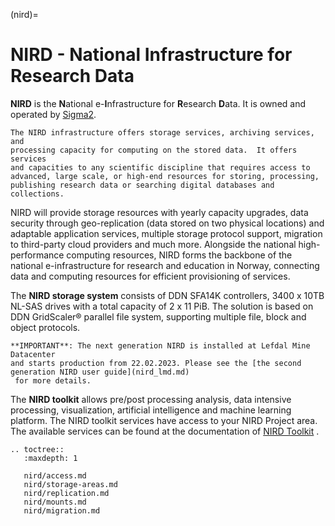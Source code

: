 (nird)=

# NIRD - National Infrastructure for Research Data

**NIRD** is the **N**ational e-**I**nfrastructure for **R**esearch **D**ata. It
 is owned and operated by [Sigma2](https://www.sigma2.no).

```{note}
The NIRD infrastructure offers storage services, archiving services, and
processing capacity for computing on the stored data.  It offers services
and capacities to any scientific discipline that requires access to
advanced, large scale, or high-end resources for storing, processing,
publishing research data or searching digital databases and collections.
```

NIRD will provide storage resources with yearly capacity upgrades,
data security through geo-replication (data stored on two physical
locations) and adaptable application services, multiple storage
protocol support, migration to third-party cloud providers and much
more. Alongside the national high-performance computing resources,
NIRD forms the backbone of the national e-infrastructure for research
and education in Norway, connecting data and computing resources for
efficient provisioning of services.

The **NIRD storage system** consists of DDN SFA14K controllers, 3400 x 10TB NL-SAS
drives with a total capacity of 2 x 11 PiB.  The solution is based on DDN
GridScaler® parallel file system, supporting multiple file, block and object
protocols.

```{note}
**IMPORTANT**: The next generation NIRD is installed at Lefdal Mine Datacenter 
and starts production from 22.02.2023. Please see the [the second generation NIRD user guide](nird_lmd.md)
 for more details.
```

The **NIRD toolkit** allows pre/post processing analysis, data intensive
processing, visualization, artificial intelligence and machine learning
platform.  The NIRD toolkit services have access to your NIRD Project area.
The available services can be found at the documentation of [NIRD
Toolkit](https://www.sigma2.no/nird-toolkit) .

```{eval-rst}
.. toctree::
   :maxdepth: 1

   nird/access.md
   nird/storage-areas.md
   nird/replication.md
   nird/mounts.md
   nird/migration.md
```
